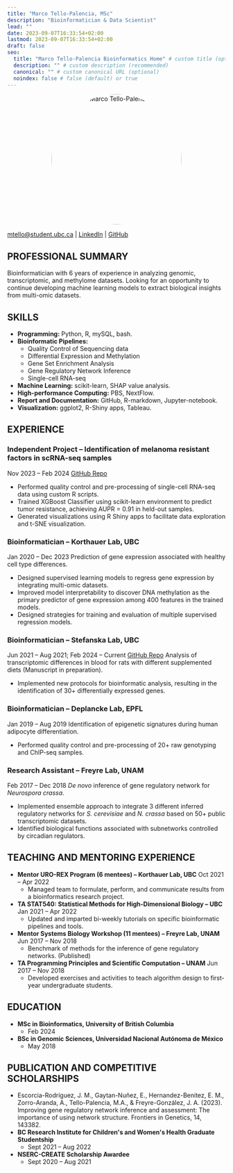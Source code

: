 ```yaml
---
title: "Marco Tello-Palencia, MSc"
description: "Bioinformatician & Data Scientist"
lead: ""
date: 2023-09-07T16:33:54+02:00
lastmod: 2023-09-07T16:33:54+02:00
draft: false
seo:
  title: "Marco Tello-Palencia Bioinformatics Home" # custom title (optional)
  description: "" # custom description (recommended)
  canonical: "" # custom canonical URL (optional)
  noindex: false # false (default) or true
---
```


<div style="text-align: center;">
  <img src="/images/marcotello_profile_picture.png" alt="Marco Tello-Palencia" style="width: 300px; height: 300px; border-radius: 50%;">
</div>

[mtello@student.ubc.ca](mailto:mtello@student.ubc.ca) | [LinkedIn](https://linkedin.com/in/marco-tello-palencia) | [GitHub](https://github.com/mtello22)

## PROFESSIONAL SUMMARY
Bioinformatician with 6 years of experience in analyzing genomic, transcriptomic, and methylome datasets. Looking for an opportunity to continue developing machine learning models to extract biological insights from multi-omic datasets.

## SKILLS
- **Programming:** Python, R, mySQL, bash.
- **Bioinformatic Pipelines:**
  - Quality Control of Sequencing data
  - Differential Expression and Methylation
  - Gene Set Enrichment Analysis
  - Gene Regulatory Network Inference
  - Single-cell RNA-seq
- **Machine Learning:** scikit-learn, SHAP value analysis.
- **High-performance Computing:** PBS, NextFlow.
- **Report and Documentation:** GitHub, R-markdown, Jupyter-notebook.
- **Visualization:** ggplot2, R-Shiny apps, Tableau.

## EXPERIENCE

### Independent Project – Identification of melanoma resistant factors in scRNA-seq samples
Nov 2023 – Feb 2024
[GitHub Repo](https://github.com/your_repo)
- Performed quality control and pre-processing of single-cell RNA-seq data using custom R scripts.
- Trained XGBoost Classifier using scikit-learn environment to predict tumor resistance, achieving AUPR = 0.91 in held-out samples.
- Generated visualizations using R Shiny apps to facilitate data exploration and t-SNE visualization.

### Bioinformatician – Korthauer Lab, UBC
Jan 2020 – Dec 2023
Prediction of gene expression associated with healthy cell type differences.
- Designed supervised learning models to regress gene expression by integrating multi-omic datasets.
- Improved model interpretability to discover DNA methylation as the primary predictor of gene expression among 400 features in the trained models.
- Designed strategies for training and evaluation of multiple supervised regression models.

### Bioinformatician – Stefanska Lab, UBC
Jun 2021 – Aug 2021; Feb 2024 – Current
[GitHub Repo](https://github.com/your_repo)
Analysis of transcriptomic differences in blood for rats with different supplemented diets (Manuscript in preparation).
- Implemented new protocols for bioinformatic analysis, resulting in the identification of 30+ differentially expressed genes.

### Bioinformatician – Deplancke Lab, EPFL
Jan 2019 – Aug 2019
Identification of epigenetic signatures during human adipocyte differentiation.
- Performed quality control and pre-processing of 20+ raw genotyping and ChIP-seq samples.

### Research Assistant – Freyre Lab, UNAM
Feb 2017 – Dec 2018
*De novo* inference of gene regulatory network for *Neurospora crassa*.
- Implemented ensemble approach to integrate 3 different inferred regulatory networks for *S. cerevisiae* and *N. crassa* based on 50+ public transcriptomic datasets.
- Identified biological functions associated with subnetworks controlled by circadian regulators.

## TEACHING AND MENTORING EXPERIENCE
- **Mentor URO-REX Program (6 mentees) – Korthauer Lab, UBC**
  Oct 2021 – Apr 2022
  - Managed team to formulate, perform, and communicate results from a bioinformatics research project.
- **TA STAT540: Statistical Methods for High-Dimensional Biology – UBC**
  Jan 2021 – Apr 2022
  - Updated and imparted bi-weekly tutorials on specific bioinformatic pipelines and tools.
- **Mentor Systems Biology Workshop (11 mentees) – Freyre Lab, UNAM**
  Jun 2017 – Nov 2018
  - Benchmark of methods for the inference of gene regulatory networks. (Published)
- **TA Programming Principles and Scientific Computation – UNAM**
  Jun 2017 – Nov 2018
  - Developed exercises and activities to teach algorithm design to first-year undergraduate students.

## EDUCATION
- **MSc in Bioinformatics, University of British Columbia**
  - Feb 2024
- **BSc in Genomic Sciences, Universidad Nacional Autónoma de México**
  - May 2018

## PUBLICATION AND COMPETITIVE SCHOLARSHIPS
- Escorcia-Rodríguez, J. M., Gaytan-Nuñez, E., Hernandez-Benitez, E. M., Zorro-Aranda, A., Tello-Palencia, M.A., & Freyre-González, J. A. (2023). Improving gene regulatory network inference and assessment: The importance of using network structure. Frontiers in Genetics, 14, 143382.
- **BC Research Institute for Children's and Women's Health Graduate Studentship**
  - Sept 2021 – Aug 2022
- **NSERC-CREATE Scholarship Awardee**
  - Sept 2020 – Aug 2021
